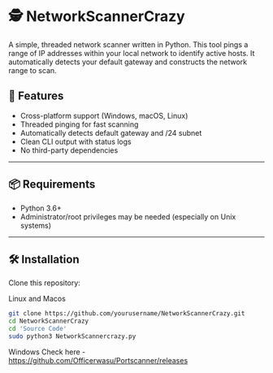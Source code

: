 # 🕵️ NetworkScannerCrazy

A simple, threaded network scanner written in Python. This tool pings a range of IP addresses within your local network to identify active hosts. It automatically detects your default gateway and constructs the network range to scan.

## 🚀 Features

- Cross-platform support (Windows, macOS, Linux)
- Threaded pinging for fast scanning
- Automatically detects default gateway and /24 subnet
- Clean CLI output with status logs
- No third-party dependencies

---

## 📦 Requirements

- Python 3.6+
- Administrator/root privileges may be needed (especially on Unix systems)

---

## 🛠️ Installation

Clone this repository:

Linux and Macos
```bash
git clone https://github.com/yourusername/NetworkScannerCrazy.git
cd NetworkScannerCrazy
cd 'Source Code'
sudo python3 NetworkScannercrazy.py
```
Windows
Check here - https://github.com/Officerwasu/Portscanner/releases


 

